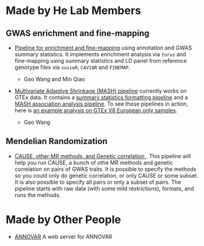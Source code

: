 # Made by He Lab Members

## GWAS enrichment and fine-mapping

- [Pipeline for enrichment and fine-mapping](https://github.com/gaow/fine-mapping) using annotation and GWAS summary statistics. It implements enrichment analysis via `torus` and fine-mapping using summary statistics and LD panel from reference genotype files via `susieR`, `CAVIAR` and `FINEMAP`.
    - Gao Wang and Min Qiao

- [Multivariate Adaptive Shrinkage (MASH) pipeline](https://github.com/stephenslab/gtexresults) currently works on GTEx data. It contains a [summary statistics formatting pipeline](https://github.com/stephenslab/gtexresults/blob/master/workflows/fastqtl_to_mash.ipynb) and a [MASH association analysis pipeline](https://github.com/stephenslab/gtexresults/blob/master/workflows/fastqtl_to_mash.ipynb). To see these pipelines in action, here is [an example analysis on GTEx V8 European only samples](https://github.com/gaow/mnm-gtex-v8/blob/master/analysis/European_QTL.ipynb).
    - Gao Wang
    
## Mendelian Randomization
  
  - [CAUSE, other MR methods, and Genetic correlation ](https://jean997.github.io/cause/gwas_pairs_2.html). This pipeline will help you run CAUSE, a bunch of othe MR methods and genetic correlation on pairs of GWAS traits. It is possible to specify the methods so you could only do genetic correlation, or only CAUSE or some subset. It is also possible to specify all pairs or only a subset of pairs. The pipeline starts with raw data (with some mild restrictions), formats, and runs the methods. 

# Made by Other People

- [ANNOVAR](http://wannovar.wglab.org/) A web server for ANNOVAR

